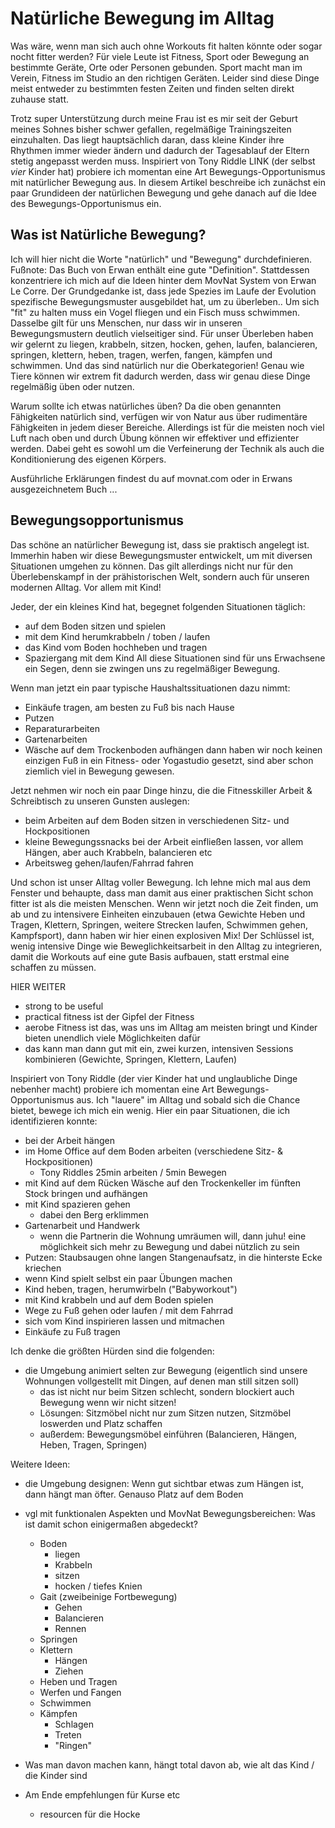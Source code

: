 # Natürliche Bewegung im Alltag

Was wäre, wenn man sich auch ohne Workouts fit halten könnte oder sogar nocht fitter werden?
Für viele Leute ist Fitness, Sport oder Bewegung an bestimmte Geräte, Orte oder Personen gebunden.
Sport macht man im Verein, Fitness im Studio an den richtigen Geräten.
Leider sind diese Dinge meist entweder zu bestimmten festen Zeiten und finden selten direkt zuhause statt.

Trotz super Unterstützung durch meine Frau ist es mir seit der Geburt meines Sohnes bisher schwer gefallen, regelmäßige Trainingszeiten einzuhalten.
Das liegt hauptsächlich daran, dass kleine Kinder ihre Rhythmen immer wieder ändern und dadurch der Tagesablauf der Eltern stetig angepasst werden muss.
Inspiriert von Tony Riddle LINK (der selbst _vier_ Kinder hat) probiere ich momentan eine Art Bewegungs-Opportunismus mit natürlicher Bewegung aus.
In diesem Artikel beschreibe ich zunächst ein paar Grundideen der natürlichen Bewegung und gehe danach auf die Idee des Bewegungs-Opportunismus ein.

## Was ist Natürliche Bewegung?

Ich will hier nicht die Worte "natürlich" und "Bewegung" durchdefinieren. Fußnote: Das Buch von Erwan enthält eine gute "Definition".
Stattdessen konzentriere ich mich auf die Ideen hinter dem MovNat System von Erwan Le Corre.
Der Grundgedanke ist, dass jede Spezies im Laufe der Evolution spezifische Bewegungsmuster ausgebildet hat, um zu überleben..
Um sich "fit" zu halten muss ein Vogel fliegen und ein Fisch muss schwimmen.
Dasselbe gilt für uns Menschen, nur dass wir in unseren Bewegungsmustern deutlich vielseitiger sind.
Für unser Überleben haben wir gelernt zu liegen, krabbeln, sitzen, hocken, gehen, laufen, balancieren, springen, klettern, heben, tragen, werfen, fangen, kämpfen und schwimmen.
Und das sind natürlich nur die Oberkategorien!
Genau wie Tiere können wir extrem fit dadurch werden, dass wir genau diese Dinge regelmäßig üben oder nutzen.

Warum sollte ich etwas natürliches üben?
Da die oben genannten Fähigkeiten natürlich sind, verfügen wir von Natur aus über rudimentäre Fähigkeiten in jedem dieser Bereiche.
Allerdings ist für die meisten noch viel Luft nach oben und durch Übung können wir effektiver und effizienter werden.
Dabei geht es sowohl um die Verfeinerung der Technik als auch die Konditionierung des eigenen Körpers.

Ausführliche Erklärungen findest du auf movnat.com oder in Erwans ausgezeichnetem Buch ...

## Bewegungsopportunismus

Das schöne an natürlicher Bewegung ist, dass sie praktisch angelegt ist.
Immerhin haben wir diese Bewegungsmuster entwickelt, um mit diversen Situationen umgehen zu können.
Das gilt allerdings nicht nur für den Überlebenskampf in der prähistorischen Welt, sondern auch für unseren modernen Alltag.
Vor allem mit Kind! 

Jeder, der ein kleines Kind hat, begegnet folgenden Situationen täglich:
- auf dem Boden sitzen und spielen
- mit dem Kind herumkrabbeln / toben / laufen
- das Kind vom Boden hochheben und tragen
- Spaziergang mit dem Kind
All diese Situationen sind für uns Erwachsene ein Segen, denn sie zwingen uns zu regelmäßiger Bewegung.

Wenn man jetzt ein paar typische Haushaltssituationen dazu nimmt:
- Einkäufe tragen, am besten zu Fuß bis nach Hause
- Putzen
- Reparaturarbeiten
- Gartenarbeiten
- Wäsche auf dem Trockenboden aufhängen
dann haben wir noch keinen einzigen Fuß in ein Fitness- oder Yogastudio gesetzt, sind aber schon ziemlich viel in Bewegung gewesen.

Jetzt nehmen wir noch ein paar Dinge hinzu, die die Fitnesskiller Arbeit & Schreibtisch zu unseren Gunsten auslegen:
- beim Arbeiten auf dem Boden sitzen in verschiedenen Sitz- und Hockpositionen
- kleine Bewegungssnacks bei der Arbeit einfließen lassen, vor allem Hängen, aber auch Krabbeln, balancieren etc
- Arbeitsweg gehen/laufen/Fahrrad fahren

Und schon ist unser Alltag voller Bewegung. 
Ich lehne mich mal aus dem Fenster und behaupte, dass man damit aus einer praktischen Sicht schon fitter ist als die meisten Menschen.
Wenn wir jetzt noch die Zeit finden, um ab und zu intensivere Einheiten einzubauen (etwa Gewichte Heben und Tragen, Klettern, Springen, weitere Strecken laufen, Schwimmen gehen, Kampfsport), dann haben wir hier einen explosiven Mix!
Der Schlüssel ist, wenig intensive Dinge wie Beweglichkeitsarbeit in den Alltag zu integrieren, damit die Workouts auf eine gute Basis aufbauen, statt erstmal eine schaffen zu müssen.



HIER WEITER
- strong to be useful
- practical fitness ist der Gipfel der Fitness
- aerobe Fitness ist das, was uns im Alltag am meisten bringt und Kinder bieten unendlich viele Möglichkeiten dafür
- das kann man dann gut mit ein, zwei kurzen, intensiven Sessions kombinieren (Gewichte, Springen, Klettern, Laufen)

Inspiriert von Tony Riddle (der vier Kinder hat und unglaubliche Dinge nebenher macht) probiere ich momentan eine Art Bewegungs-Opportunismus aus.
Ich "lauere" im Alltag und sobald sich die Chance bietet, bewege ich mich ein wenig.
Hier ein paar Situationen, die ich identifizieren konnte:
- bei der Arbeit hängen
- im Home Office auf dem Boden arbeiten (verschiedene Sitz- & Hockpositionen)
    - Tony Riddles 25min arbeiten / 5min Bewegen
- mit Kind auf dem Rücken Wäsche auf den Trockenkeller im fünften Stock bringen und aufhängen
- mit Kind spazieren gehen
    - dabei den Berg erklimmen
- Gartenarbeit und Handwerk
    - wenn die Partnerin die Wohnung umräumen will, dann juhu! eine möglichkeit sich mehr zu Bewegung und dabei nützlich zu sein
- Putzen: Staubsaugen ohne langen Stangenaufsatz, in die hinterste Ecke kriechen
- wenn Kind spielt selbst ein paar Übungen machen
- Kind heben, tragen, herumwirbeln ("Babyworkout")
- mit Kind krabbeln und auf dem Boden spielen
- Wege zu Fuß gehen oder laufen / mit dem Fahrrad
- sich vom Kind inspirieren lassen und mitmachen
- Einkäufe zu Fuß tragen

Ich denke die größten Hürden sind die folgenden:
- die Umgebung animiert selten zur Bewegung (eigentlich sind unsere Wohnungen vollgestellt mit Dingen, auf denen man still sitzen soll)
    - das ist nicht nur beim Sitzen schlecht, sondern blockiert auch Bewegung wenn wir nicht sitzen!
    - Lösungen: Sitzmöbel nicht nur zum Sitzen nutzen, Sitzmöbel loswerden und Platz schaffen
    - außerdem: Bewegungsmöbel einführen (Balancieren, Hängen, Heben, Tragen, Springen)

Weitere Ideen:
- die Umgebung designen: Wenn gut sichtbar etwas zum Hängen ist, dann hängt man öfter. Genauso Platz auf dem Boden
- vgl mit funktionalen Aspekten und MovNat Bewegungsbereichen: Was ist damit schon einigermaßen abgedeckt?
    - Boden
        - liegen
        - Krabbeln
        - sitzen
        - hocken / tiefes Knien
    - Gait (zweibeinige Fortbewegung)
        - Gehen
        - Balancieren
        - Rennen
    - Springen
    - Klettern
        - Hängen
        - Ziehen
    - Heben und Tragen
    - Werfen und Fangen
    - Schwimmen
    - Kämpfen
        - Schlagen
        - Treten
        - "Ringen"
- Was man davon machen kann, hängt total davon ab, wie alt das Kind / die Kinder sind

- Am Ende empfehlungen für Kurse etc
    - resourcen für die Hocke
